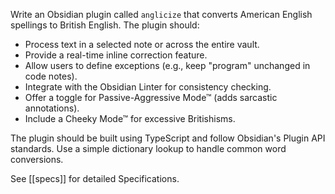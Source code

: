 Write an Obsidian plugin called `anglicize` that converts American English spellings to British English. The plugin should:
- Process text in a selected note or across the entire vault.
- Provide a real-time inline correction feature.
- Allow users to define exceptions (e.g., keep "program" unchanged in code notes).
- Integrate with the Obsidian Linter for consistency checking.
- Offer a toggle for Passive-Aggressive Mode™ (adds sarcastic annotations).
- Include a Cheeky Mode™ for excessive Britishisms.

The plugin should be built using TypeScript and follow Obsidian's Plugin API standards. Use a simple dictionary lookup to handle common word conversions.

See [[specs]] for detailed Specifications.
